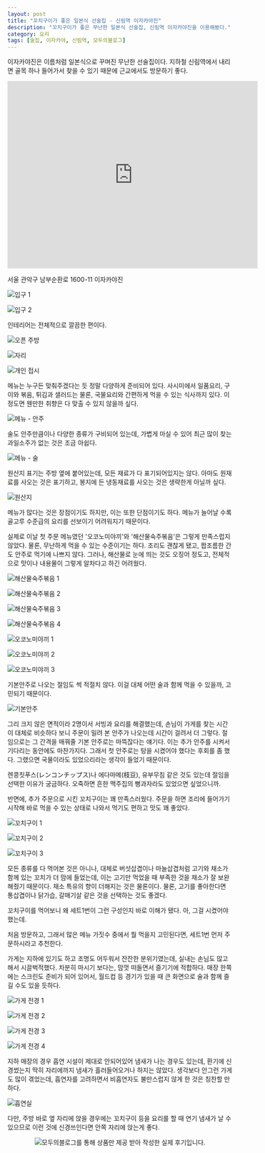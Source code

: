 ```yaml
---
layout: post
title: "꼬치구이가 좋은 일본식 선술집 - 신림역 이자카야진"
description: "꼬치구이가 좋은 무난한 일본식 선술집, 신림역 이자카야진을 이용해봤다."
category: 요리
tags: [술집, 이자카야, 신림역, 모두의블로그]
---
```


이자카야진은 이름처럼 일본식으로 꾸며진 무난한 선술집이다.
지하철 신림역에서 내리면 골목 하나 들어가서 찾을 수 있기 때문에
근교에서도 방문하기 좋다.

<div class="mediablock">
<iframe src="https://www.google.com/maps/embed?pb=!1m18!1m12!1m3!1d3166.0275058724314!2d126.92688581530915!3d37.48367727981341!2m3!1f0!2f0!3f0!3m2!1i1024!2i768!4f13.1!3m3!1m2!1s0x357c9fbf6ce2264b%3A0x8cf18729ffef5c7!2z7ISc7Jq47Yq567OE7IucIOq0gOyVheq1rCDshJzsm5Drj5kg64Ko67aA7Iic7ZmY66GcIDE2MDAtMTE!5e0!3m2!1sko!2skr!4v1535563502158" width="560" height="420" frameborder="0" style="border:0" allowfullscreen></iframe>
<p class="mediablock-caption">서울 관악구 남부순환로 1600-11 이자카야진</p>
</div>

![입구 1](https://lh3.googleusercontent.com/-OKdSry9DZHcrO08Cj4TQW7k0ij9PowOCGbOwRnwY0jHN7PtYMiXjxtn87B0PBFUfrJTtsjUgGVAGg=s560)

![입구 2](https://lh3.googleusercontent.com/Gv3ZoIeMwVkp0P2gIsYKH_lFGv2Q0ulXo_SLwo3iZ6mpaHNoa2w8YKdQZ5OrRw9f1CBmeJTKI4cKQQ=s480)

인테리어는 전체적으로 깔끔한 편이다.

![오픈 주방](https://lh3.googleusercontent.com/iJ7HLNDgeNhcJ_jCpEiO2TjO5oUwGsC4lTm4YbD2C-vz4HlprymsildYfpPcxBg7MZelWtF2eoboRA=s560)

![자리](https://lh3.googleusercontent.com/mPiNim51zW3umeEkOYpqmFqNek1U2wRjEV3bJkWau87IQqFwLb19f9sTRRr3VOIloQ4WMcaqMNoFnA=s560)

![개인 접시](https://lh3.googleusercontent.com/vzcbsgZ_t7f1e-FDx_ul10Pd0zy5cNXfNgD3f2eGDHj6xMEfrIIOnkAblVeGJxxbwfh731uCRPkmkQ=s560)

메뉴는 누구든 맞춰주겠다는 듯 정말 다양하게 준비되어 있다.
사시미에서 일품요리, 구이와 볶음, 튀김과 샐러드는 물론, 국물요리와 간편하게 먹을 수 있는 식사까지 있다.
이 정도면 웬만한 취향은 다 맞출 수 있지 않을까 싶다.

![메뉴 - 안주](https://lh3.googleusercontent.com/djTTUHTvR_MZOUpqYXbSg6sfOQMsr98XvyLsp1-FsuxilbjT5X_pJfcpUJkaVqVh-P6YYmCSrrUBmA=s560)

술도 안주만큼이나 다양한 종류가 구비되어 있는데,
가볍게 마실 수 있어 최근 많이 찾는 과일소주가 없는 것은 조금 아쉽다.

![메뉴 - 술](https://lh3.googleusercontent.com/V3T5lQnNnRzIWtOTxxhDoQzdpZSAVvpaCzR2amCZZI1ufJosJOVJqexLQZroN7a5pxTwYhZTyuK0qg=s560)

원산지 표기는 주방 옆에 붙어있는데,
모든 재료가 다 표기되어있지는 않다.
아마도 원재료를 사오는 것은 표기하고,
봉지에 든 냉동재료를 사오는 것은 생략한게 아닐까 싶다.

![원산지](https://lh3.googleusercontent.com/mWqQZWS7J4F50ejvY0cXiXwEtE_8XjRZEsoeyodXhgtF6pCtu4Zi1jQ3x1xe9YZmT58h2BrzBPnaUQ=s560)

메뉴가 많다는 것은 장점이기도 하지만, 이는 또한 단점이기도 하다.
메뉴가 늘어날 수록 골고루 수준급의 요리를 선보이기 어려워지기 때문이다.

실제로 이날 첫 주문 메뉴였던 '오코노미야끼'와 '해산물숙주볶음'은 그렇게 만족스럽지 않았다.
물론, 무난하게 먹을 수 있는 수준이기는 하다.
조리도 괜찮게 됐고, 짭조름한 간도 안주로 먹기에 나쁘지 않다.
그러나, 해산물로 눈에 띄는 것도 오징어 정도고,
전체적으로 맛이나 내용물이 그렇게 알차다고 하긴 어려웠다.

![해산물숙주볶음 1](https://lh3.googleusercontent.com/1IZ6hK8yHrf5b_tAUjuFu1_A29miWAbJH9nKGiDR98Npo3VzhvAdJR80h47YLpz2VBhJs8kHHZhXyg=s560)

![해산물숙주볶음 2](https://lh3.googleusercontent.com/gBJRASJh-LrrxS_UG5gv2TpU9QI-ar73B9n_FCRGwk-P14xsFS6u0J89bTlvFVRvTzVFucdT39SrMg=s560)

![해산물숙주볶음 3](https://lh3.googleusercontent.com/nSGtbQ-N70DzhUx3hAItIRfXqB_K2Ow5rw0MtY5NKKLPVs4c-MohgIpg04vpHMG8VUo0eNcKSk22wg=s560)

![해산물숙주볶음 4](https://lh3.googleusercontent.com/TSZhZSMqOwMQIFAXE050Rde29ibvUEwDBq2TpfVgbyOc9qtlknpPGZ3uAQ-r923H9Lfnl_p7UA1PMg=s560)

![오코노미야끼 1](https://lh3.googleusercontent.com/90nWxmM_SNxQZ0UQTdZ709iDmrsIj5CB2hG9D8sA13_0cQVyufjbFuea2chLYxQ5rdyW2xaOLPSkqQ=s560)

![오코노미야끼 2](https://lh3.googleusercontent.com/3FlR7R0f2Oyw_NBmxownWJvU4XG-qm55KeQJxG5Cj28RThADvwxAOoHyI-c2raeHhxI2QgXxL1sIiA=s560)

![오코노미야끼 3](https://lh3.googleusercontent.com/OSuamYTf9wVv1Xo_nOnUh0Wdo7cxtRIl63M8I9ufKWPJ-_n84nCYXtvk5tsgdV0TEKebc1lKr0qT0w=s560)

기본안주로 나오는 절임도 썩 적절치 않다.
이걸 대체 어떤 술과 함께 먹을 수 있을까, 고민되기 때문이다.

![기본안주](https://lh3.googleusercontent.com/U8RZKhT2ux3U-q3G_fI2HJvt0MnIE_EtEvzCUMXGk1pQtwok_03pPoUTr1mmC2fxsQp-VX3UPEdNSA=s560)

그리 크지 않은 면적이라 2명이서 서빙과 요리를 해결했는데,
손님이 가게를 찾는 시간이 대체로 비슷하다 보니
주문이 밀려 본 안주가 나오는데 시간이 걸려서 더 그렇다.
절임으로는 그 간격을 매꿔줄 기본 안주로는 마뜩잖다는 얘기다.
이는 추가 안주를 시켜서 기다리는 동안에도 마찬가지다.
그래서 첫 안주로는 탕을 시켰어야 했다는 후회를 좀 했다.
그랬으면 국물이라도 있었으리라는 생각이 들었기 때문이다.

렌콩칫푸스(レンコンチップス)나 에다마메(枝豆), 유부무침 같은 것도 있는데 절임을 선택한 이유가 궁금하다.
오죽하면 흔한 맥주집의 뻥과자라도 있었으면 싶었으니까.

반면에, 추가 주문으로 시킨 꼬치구이는 꽤 만족스러웠다.
주문을 하면 조리에 들어가기 시작해 바로 먹을 수 있는 상태로 나와서
먹기도 편하고 맛도 꽤 좋았다.

![꼬치구이 1](https://lh3.googleusercontent.com/g9lXBB6fq79PlfNgPm7oEqwJQdyx8wuzENknDAGjBb4WHCpc-GAuFYMd5ZZtJOMh8iMICFrMmlSx5g=s560)

![꼬치구이 2](https://lh3.googleusercontent.com/-52t_Pxk0RUMH1KSQ8k9UlrrDc6ZsYrBVxT7vgGF73gjrWou1DtTbsOBAbBsJNC1YGtrRRU97OrzPA=s560)

![꼬치구이 3](https://lh3.googleusercontent.com/DXNbSxkZSSekDjh8zi0xriLcNjVXh39A-7ESB-R9kW3DNV28E16c7yJnoxk4xp4AhRGKNdma3NqdxQ=s560)

모든 종류를 다 먹어본 것은 아니나,
대체로 버섯삽겹이나 마늘삽겹처럼 고기와 채소가 함께 있는 꼬치가 더 맘에 들었는데,
이는 고기만 먹었을 때 부족한 것을 채소가 잘 보완해줬기 때문이다.
채소 특유의 향이 더해지는 것은 물론이다.
물론, 고기를 좋아한다면 통삽겹이나 닭가습, 갈매기살 같은 것을 선택하는 것도 좋겠다.

꼬치구이를 먹어보니 왜 세트1번이 그런 구성인지 바로 이해가 됐다.
아, 그걸 시켰어야 했는데.

처음 방문하고, 그래서 많은 메뉴 가짓수 중에서 뭘 먹을지 고민된다면,
세트1번 먼저 주문하시라고 추천한다.

가게는 지하에 있기도 하고 조명도 어두워서 잔잔한 분위기였는데,
실내는 손님도 많고 해서 시끌벅적했다.
차분히 마시기 보다는, 맘껏 떠들면서 즐기기에 적합하다.
매장 한쪽에는 스크린도 준비가 되어 있어서,
월드컵 등 경기가 있을 때 큰 화면으로 술과 함께 즐길 수도 있을 듯하다.

![가게 전경 1](https://lh3.googleusercontent.com/C4qF1l7s_0nwx9VkaDG0EtqpyTILIlpIqWiyQXmRGUEPaYb-SmeMR5qjf0hg5-5bPZ8Ku16JVV63ww=s560)

![가게 전경 2](https://lh3.googleusercontent.com/rUkbSckmb25-DjAtkB_tA24PfHv2sg95TGoHZavypHkQb02nbQDY9MD_YEUw-BxCkeLZACd7rbvRyQ=s560)

![가게 전경 3](https://lh3.googleusercontent.com/CeIthNR-wUWlrv5WQJIhZHCO-xsl8WwshA-As4JPgSU9Rf9oosnVd3MVoPuPqqofYqBxFAqfqUXKfg=s560)

![가게 전경 4](https://lh3.googleusercontent.com/3FX8qyxrSGyGFRa7QfsWLUL2EnGILssHs_-JdgMD-58XJGZ_s7wlVDcP0eJrGglVoVr4IfyiWjkopg=s560)

지하 매장의 경우 흡연 시설이 제대로 안되어있어 냄새가 나는 경우도 있는데,
환기에 신경썼는지 딱히 자리에까지 냄새가 흘러들어오거나 하지는 않았다.
생각보다 안그런 가게도 많이 겪었는데, 흡연자를 고려하면서 비흡연자도 불만스럽지 않게 한 것은 칭찬할 만하다.

![흡연실](https://lh3.googleusercontent.com/nird8EPBkwyLGhEKvZZUHrjtdT_vJs67m0J4BxG9jjYL9ATLUQ2ZX1CbATmOvmcDEcRaR29r8jL2WQ=s560)

다만, 주방 바로 옆 자리에 앉을 경우에는
꼬치구이 등을 요리를 할 때 연기 냄새가 날 수 있으므로
이런 것에 신경쓰인다면 안쪽 자리에 앉는게 좋다.



<center><img src="https://moduad.com/img/sponser_img.php?mb_mb=reznoagmailcom&wr_wr=240003&bo_table=food&p_wr_wr=24732" alt="모두의블로그를 통해 상품만 제공 받아 작성한 실제 후기입니다." /></center>
